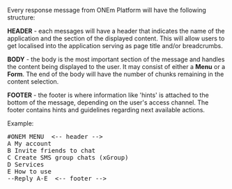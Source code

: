 Every response message from ONEm Platform will have the following structure:

**HEADER** - each messages will have a header that indicates the name of the application and the section of the displayed content. This will allow users to get localised into the application serving as page title and/or breadcrumbs.

**BODY** - the body is the most important section of the message and handles the content being displayed to the user. It may consist of either a **Menu** or a **Form**. The end of the body will have the number of chunks remaining in the content selection. 

**FOOTER** - the footer is where information like 'hints' is attached to the bottom of the message, depending on the user's access channel. The footer contains hints and guidelines regarding next available actions.

Example:

<pre>
#ONEM MENU  <-- header -->
A My account
B Invite friends to chat
C Create SMS group chats (xGroup)
D Services
E How to use
--Reply A-E  <-- footer -->
</pre>
